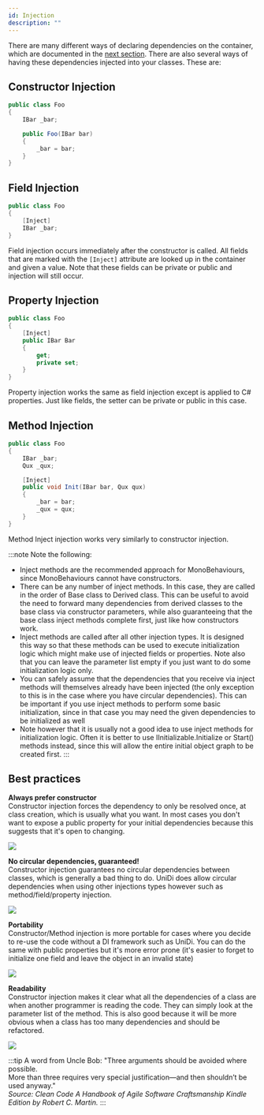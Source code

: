 ```yaml
---
id: Injection
description: ""
---
```


There are many different ways of declaring dependencies on the container, which are documented in the [next section](#binding).  There are also several ways of having these dependencies injected into your classes. These are:

## Constructor Injection

```csharp
public class Foo
{
    IBar _bar;

    public Foo(IBar bar)
    {
        _bar = bar;
    }
}
```

## Field Injection

```csharp
public class Foo
{
    [Inject]
    IBar _bar;
}
```

Field injection occurs immediately after the constructor is called.  All fields that are marked with the `[Inject]` attribute are looked up in the container and given a value.  Note that these fields can be private or public and injection will still occur.

## Property Injection

```csharp
public class Foo
{
    [Inject]
    public IBar Bar
    {
        get;
        private set;
    }
}
```

Property injection works the same as field injection except is applied to C# properties.  Just like fields, the setter can be private or public in this case.

## Method Injection

```csharp
public class Foo
{
    IBar _bar;
    Qux _qux;

    [Inject]
    public void Init(IBar bar, Qux qux)
    {
        _bar = bar;
        _qux = qux;
    }
}
```

Method Inject injection works very similarly to constructor injection.

:::note Note the following:

- Inject methods are the recommended approach for MonoBehaviours, since MonoBehaviours cannot have constructors.
- There can be any number of inject methods.  In this case, they are called in the order of Base class to Derived class.  This can be useful to avoid the need to forward many dependencies from derived classes to the base class via constructor parameters, while also guaranteeing that the base class inject methods complete first, just like how constructors work.
- Inject methods are called after all other injection types.  It is designed this way so that these methods can be used to execute initialization logic which might make use of injected fields or properties.  Note also that you can leave the parameter list empty if you just want to do some initialization logic only.
- You can safely assume that the dependencies that you receive via inject methods will themselves already have been injected (the only exception to this is in the case where you have circular dependencies).  This can be important if you use inject methods to perform some basic initialization, since in that case you may need the given dependencies to be initialized as well
- Note however that it is usually not a good idea to use inject methods for initialization logic.  Often it is better to use IInitializable.Initialize or Start() methods instead, since this will allow the entire initial object graph to be created first.
:::

## Best practices

<div className="content-banner">
  <p>
  <b>Always prefer constructor</b><br/>
Constructor injection forces the dependency to only be resolved once, at class creation, which is usually what you want.  In most cases you don't want to expose a public property for your initial dependencies because this suggests that it's open to changing.
  </p>
  <img className="content-banner-img" src="/static/img/unibot.svg" alt=" " />
</div>

<div className="content-banner">
  <p>
  <b>No circular dependencies, guaranteed!</b><br/>
Constructor injection guarantees no circular dependencies between classes, which is generally a bad thing to do.  UniDi does allow circular dependencies when using other injections types however such as method/field/property injection.
  </p>
  <img className="content-banner-img" src="/static/img/unibot.svg" alt=" " />
</div>

<div className="content-banner">
<p>
<b>Portability</b><br/>
Constructor/Method injection is more portable for cases where you decide to re-use the code without a DI framework such as UniDi.  You can do the same with public properties but it's more error prone (it's easier to forget to initialize one field and leave the object in an invalid state)
</p>
  <img className="content-banner-img" src="/static/img/unibot.svg" alt=" " />
</div>

<div className="content-banner">
  <p>
  <b>Readability</b><br/>
Constructor injection makes it clear what all the dependencies of a class are when another programmer is reading the code. They can simply look at the parameter list of the method. This is also good because it will be more obvious when a class has too many dependencies and should be refactored.
  </p>
  <img className="content-banner-img" src="/static/img/unibot.svg" alt=" " />
</div>

:::tip A word from Uncle Bob:
"Three arguments should be avoided where possible.<br/>
More than three requires very special justification—and then shouldn’t be used anyway."<br/>
_Source: Clean Code A Handbook of Agile Software Craftsmanship Kindle Edition by Robert C. Martin._
:::
